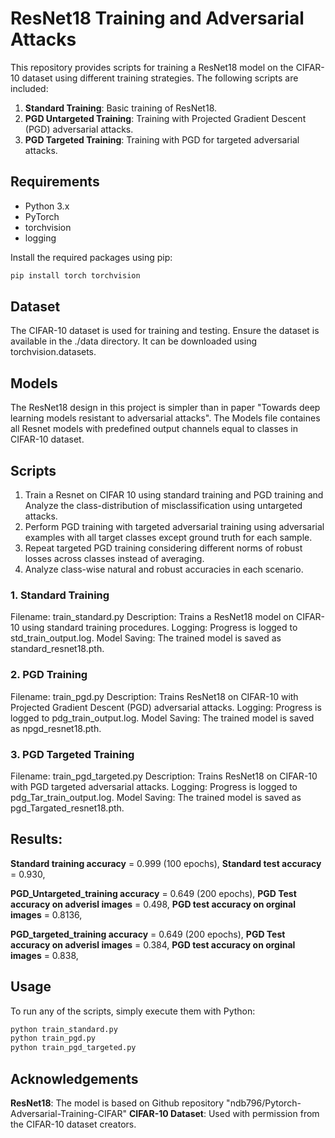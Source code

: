 # ResNet18 Training and Adversarial Attacks

This repository provides scripts for training a ResNet18 model on the CIFAR-10 dataset using different training strategies. The following scripts are included:

1. **Standard Training**: Basic training of ResNet18.
2. **PGD Untargeted Training**: Training with Projected Gradient Descent (PGD) adversarial attacks.
3. **PGD Targeted Training**: Training with PGD for targeted adversarial attacks.

## Requirements

- Python 3.x
- PyTorch
- torchvision
- logging

Install the required packages using pip:

```bash
pip install torch torchvision
```
## Dataset
The CIFAR-10 dataset is used for training and testing. Ensure the dataset is available in the ./data directory. It can be downloaded using torchvision.datasets.
## Models
The ResNet18 design in this project is simpler than in paper "Towards deep learning models resistant to adversarial attacks". The Models file containes all Resnet models with predefined output channels equal to classes in CIFAR-10 dataset.

## Scripts

1) Train a Resnet on CIFAR 10 using standard training and PGD training and Analyze the class-distribution of misclassification using untargeted attacks.
2) Perform PGD training with targeted adversarial training using adversarial examples with all target classes except ground truth for each sample.
3) Repeat targeted PGD training considering different norms of robust losses across classes instead of averaging.
4) Analyze class-wise natural and robust accuracies in each scenario.
   
### 1. Standard Training
Filename: train_standard.py
Description: Trains a ResNet18 model on CIFAR-10 using standard training procedures.
Logging: Progress is logged to std_train_output.log.
Model Saving: The trained model is saved as standard_resnet18.pth.
### 2. PGD Training
Filename: train_pgd.py
Description: Trains ResNet18 on CIFAR-10 with Projected Gradient Descent (PGD) adversarial attacks.
Logging: Progress is logged to pdg_train_output.log.
Model Saving: The trained model is saved as npgd_resnet18.pth.
### 3. PGD Targeted Training
Filename: train_pgd_targeted.py
Description: Trains ResNet18 on CIFAR-10 with PGD targeted adversarial attacks.
Logging: Progress is logged to pdg_Tar_train_output.log.
Model Saving: The trained model is saved as pgd_Targated_resnet18.pth.

## Results:
**Standard training accuracy** = 0.999 (100 epochs),
**Standard test accuracy** = 0.930,

**PGD_Untargeted_training accuracy** = 0.649 (200 epochs), 
**PGD Test accuracy on adverisl images** = 0.498, 
**PGD test accuracy on orginal images** = 0.8136, 

**PGD_targeted_training accuracy** = 0.649 (200 epochs), 
**PGD Test accuracy on adverisl images** = 0.384, 
**PGD test accuracy on orginal images** = 0.838, 

## Usage
To run any of the scripts, simply execute them with Python:
```bash
python train_standard.py
python train_pgd.py
python train_pgd_targeted.py
```
## Acknowledgements
**ResNet18**: The model is based on Github repository "ndb796/Pytorch-Adversarial-Training-CIFAR"
**CIFAR-10 Dataset**: Used with permission from the CIFAR-10 dataset creators.

